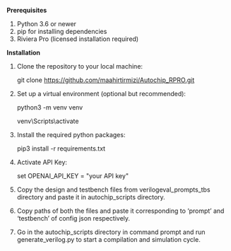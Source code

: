 **Prerequisites** 
1)	Python 3.6 or newer 
2)	pip for installing dependencies 
3)	Riviera Pro (licensed installation required)  
 
**Installation** 

1) Clone the repository to your local machine:

   git clone https://github.com/maahirtirmizi/Autochip_RPRO.git
   

3)	Set up a virtual environment (optional but recommended):
   
    python3 -m venv venv
  
    venv\Scripts\activate 
 

4)	Install the required python packages:
   
    pip3 install -r requirements.txt 
 
 
5)	Activate API Key:
   
    set OPENAI_API_KEY = "your API key"

  
6)	Copy the design and testbench files from verilogeval_prompts_tbs directory and paste it in autochip_scripts directory.
     
  
7)	Copy paths of both the files and paste it corresponding to ‘prompt’ and ‘testbench’ of config json respectively.  
 
 
8)	Go in the autochip_scripts directory in command prompt and run generate_verilog.py to start a compilation and simulation cycle.  
  
 
 
 
 
 
 
